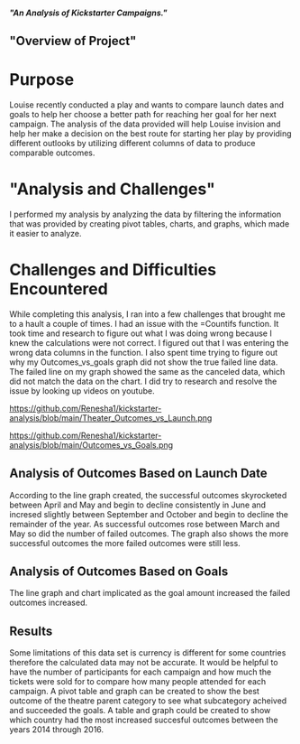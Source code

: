 ##### "An Analysis of Kickstarter Campaigns."
## "Overview of Project"
# Purpose
  Louise recently conducted a play and wants to compare launch dates and goals to help her choose a better path for reaching her goal for her next campaign. The analysis of the data provided will help Louise invision and help her make a decision on the best route for starting her play by providing different outlooks by utilizing different columns of data to produce comparable outcomes. 
# "Analysis and Challenges"
  I performed my analysis by analyzing the data by filtering the information that was provided by creating pivot tables, charts, and graphs, which made it easier to analyze.
# Challenges and Difficulties Encountered
  While completing this analysis, I ran into a few challenges that brought me to a hault a couple of times. I had an issue with the =Countifs function. It took time and research to figure out what I was doing wrong because I knew the calculations were not correct. I figured out that I was entering the wrong data columns in the function. I also spent time trying to figure out why my Outcomes_vs_goals graph did not show the true failed line data. The failed line on my graph showed the same as the canceled data, which did not match the data on the chart. I did try to research and resolve the issue by looking up videos on youtube. 
  
https://github.com/Renesha1/kickstarter-analysis/blob/main/Theater_Outcomes_vs_Launch.png

https://github.com/Renesha1/kickstarter-analysis/blob/main/Outcomes_vs_Goals.png

## Analysis of Outcomes Based on Launch Date
  According to the line graph created, the successful outcomes skyrocketed between April and May and begin to decline consistently in June and incresed slightly between September and October and begin to decline the remainder of the year. As successful outcomes rose between March and May so did the number of failed outcomes. The graph also shows the more successful outcomes the more failed outcomes were still less. 
  
## Analysis of Outcomes Based on Goals
  The line graph and chart implicated as the goal amount increased the failed outcomes increased. 
  
## Results
  Some limitations of this data set is currency is different for some countries therefore the calculated data may not be accurate. It would be helpful to have the number of participants for each campaign and how much the tickets were sold for to compare how many people attended for each campaign.
  A pivot table and graph can be created to show the best outcome of the theatre parent category to see what subcategory acheived and succeeded the goals. 
  A table and graph could be created to show which country had the most increased succesful outcomes between the years 2014 through 2016. 
  

